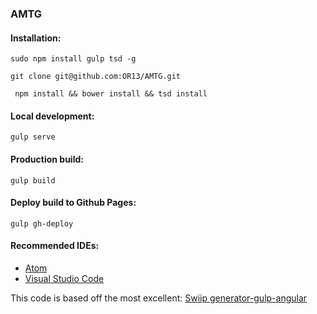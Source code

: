 ### AMTG

#### Installation:

``` sudo npm install gulp tsd -g ```

``` git clone git@github.com:OR13/AMTG.git ```

``` npm install && bower install && tsd install```


#### Local development:

``` gulp serve ```


#### Production build:

``` gulp build ```


#### Deploy build to Github Pages:

``` gulp gh-deploy ```


#### Recommended IDEs:

- [Atom](https://atom.io/)
- [Visual Studio Code](https://code.visualstudio.com/)


This code is based off the most excellent: [Swiip generator-gulp-angular](https://github.com/Swiip/generator-gulp-angular)

